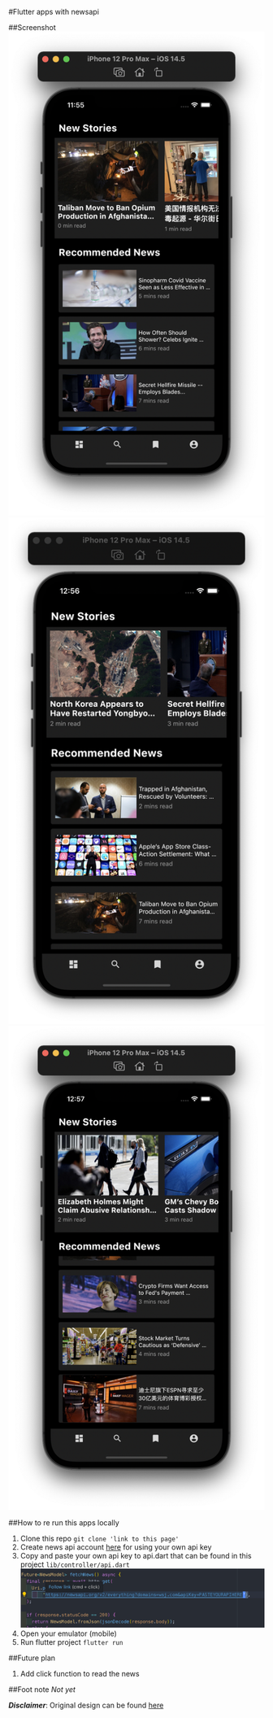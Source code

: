 #Flutter apps with newsapi

##Screenshot
![image1](images/image1.png)
![image2](images/image2.png)
![image3](images/image3.png)

##How to re run this apps locally

1. Clone this repo `git clone 'link to this page'`
2. Create news api account [here](https://newsapi.org/) for using your own api key
3. Copy and paste your own api key to api.dart that can be found in this project `lib/controller/api.dart`
   ![Api key](images/apikey.png)
4. Open your emulator (mobile)
5. Run flutter project `flutter run`

##Future plan

1. Add click function to read the news

##Foot note
_Not yet_

**_Disclaimer_**: Original design can be found [here](https://dribbble.com/shots/13230921-News-Mobile-App/attachments/4833476?mode=media)
